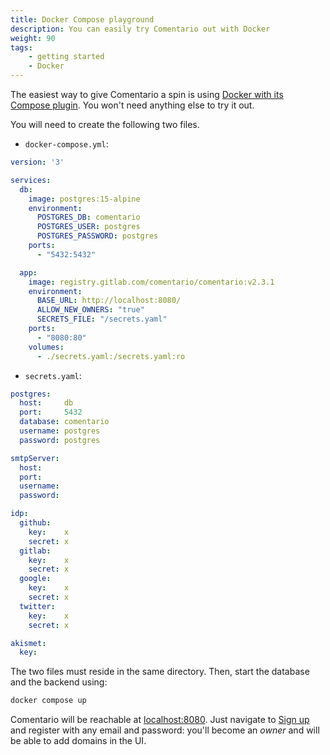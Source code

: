 ```yaml
---
title: Docker Compose playground
description: You can easily try Comentario out with Docker 
weight: 90
tags:
    - getting started
    - Docker
---
```


The easiest way to give Comentario a spin is using [Docker with its Compose plugin](https://docs.docker.com/compose/install/linux/). You won't need anything else to try it out.

<!--more-->

You will need to create the following two files.

* `docker-compose.yml`:
```yaml
version: '3'

services:
  db:
    image: postgres:15-alpine
    environment:
      POSTGRES_DB: comentario
      POSTGRES_USER: postgres
      POSTGRES_PASSWORD: postgres
    ports:
      - "5432:5432"

  app:
    image: registry.gitlab.com/comentario/comentario:v2.3.1
    environment:
      BASE_URL: http://localhost:8080/
      ALLOW_NEW_OWNERS: "true"
      SECRETS_FILE: "/secrets.yaml"
    ports:
      - "8080:80"
    volumes:
      - ./secrets.yaml:/secrets.yaml:ro
```
* `secrets.yaml`:
```yaml
postgres:
  host:     db
  port:     5432
  database: comentario
  username: postgres
  password: postgres

smtpServer:
  host:
  port:
  username:
  password:

idp:
  github:
    key:    x
    secret: x
  gitlab:
    key:    x
    secret: x
  google:
    key:    x
    secret: x
  twitter:
    key:    x
    secret: x

akismet:
  key:
```

The two files must reside in the same directory. Then, start the database and the backend using:


```bash
docker compose up
```

Comentario will be reachable at [localhost:8080](http://localhost:8080). Just navigate to [Sign up](http://localhost:8080/en/auth/signup) and register with any email and password: you'll become an *owner* and will be able to add domains in the UI.
